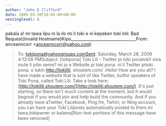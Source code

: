 ```yaml
---
author: "John E Clifford"
date: 2009-03-30T16:05:00+00:00
nestinglevel: 0
---
```

pakala a! mi tawa lipu ni la ilo mi li toki e ni kepeken toki Inli: Bad Request(Invalid Hostname)Kipo\_\_\_\_\_\_\_\_\_\_\_\_\_\_\_\_\_\_\_\_\_\_\_\_\_\_\_\_\_\_\_\_From: anceanncorr <[anceanncorr@yahoo.com](mailto://anceanncorr@yahoo.com)\
>To: [tokipona@yahoogroups.comSent](mailto://tokipona@yahoogroups.comSent): Saturday, March 28, 2009 4:13:08 PMSubject: \[tokipona\] Toki Lili - Twitter pi toki ponatoki! sina mute li pilin seme? mi jo e Website pi toki pona. ni li Twitter pitoki pona. o lukin [http://tokilili](http://tokilili). shoutem.com/ .Hello! How are you all? I have made a website that is sort of like Twitter, butfor speakers of Toki Pona, called Toki Lili. Take a look here: [http://tokilili.shoutem.com/](http://tokilili.shoutem.com/) .It's just starting, so there isn't much content at the moment, but it would begreat if you would join and help build the community. And if you already have aTwitter, Facebook, Ping.fm, Twhirl, or Ning account, you can have your Toki Liliposts automatically posted to them.mi tawa,tokipwner or kalama\[Non-text portions of this message have been removed\]